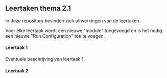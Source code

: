 ## Leertaken thema 2.1

In deze repository bevinden zich uitwerkingen van de leertaken.

Voor elke leertaak wordt een nieuwe "module" toegevoegd en is het nodig een nieuwe "Run Configuration" toe te voegen.


#### Leertaak 1

Eventuele beschrijving van leertaak 1


#### Leertaak 2


